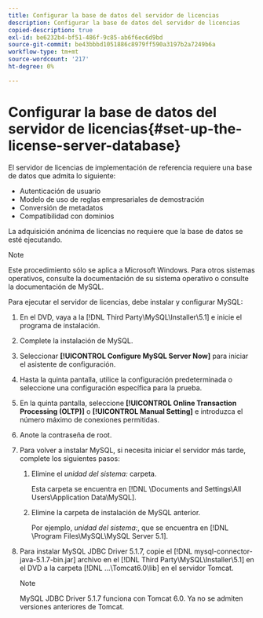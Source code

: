 ```yaml
---
title: Configurar la base de datos del servidor de licencias
description: Configurar la base de datos del servidor de licencias
copied-description: true
exl-id: be6232b4-bf51-486f-9c85-ab6f6ec6d9bd
source-git-commit: be43bbbd1051886c8979ff590a3197b2a7249b6a
workflow-type: tm+mt
source-wordcount: '217'
ht-degree: 0%

---
```


# Configurar la base de datos del servidor de licencias{#set-up-the-license-server-database}

El servidor de licencias de implementación de referencia requiere una base de datos que admita lo siguiente:

* Autenticación de usuario
* Modelo de uso de reglas empresariales de demostración
* Conversión de metadatos
* Compatibilidad con dominios

La adquisición anónima de licencias no requiere que la base de datos se esté ejecutando.

>[!NOTE]
>
>Este procedimiento sólo se aplica a Microsoft Windows. Para otros sistemas operativos, consulte la documentación de su sistema operativo o consulte la documentación de MySQL.

Para ejecutar el servidor de licencias, debe instalar y configurar MySQL:

1. En el DVD, vaya a la [!DNL Third Party\MySQL\Installer\5.1] e inicie el programa de instalación.
1. Complete la instalación de MySQL.
1. Seleccionar **[!UICONTROL Configure MySQL Server Now]** para iniciar el asistente de configuración.
1. Hasta la quinta pantalla, utilice la configuración predeterminada o seleccione una configuración específica para la prueba.
1. En la quinta pantalla, seleccione **[!UICONTROL Online Transaction Processing (OLTP)]** o **[!UICONTROL Manual Setting]** e introduzca el número máximo de conexiones permitidas.
1. Anote la contraseña de root.
1. Para volver a instalar MySQL, si necesita iniciar el servidor más tarde, complete los siguientes pasos:
   1. Elimine el *unidad del sistema:* carpeta.

      Esta carpeta se encuentra en [!DNL \Documents and Settings\All Users\Application Data\MySQL].
   1. Elimine la carpeta de instalación de MySQL anterior.

      Por ejemplo, *unidad del sistema:*, que se encuentra en [!DNL \Program Files\MySQL\MySQL Server 5.1].
1. Para instalar MySQL JDBC Driver 5.1.7, copie el [!DNL mysql-connector-java-5.1.7-bin.jar] archivo en el [!DNL Third Party\MySQL\Installer\5.1] en el DVD a la carpeta [!DNL ...\Tomcat6.0\lib] en el servidor Tomcat.

   >[!NOTE]
   >
   >MySQL JDBC Driver 5.1.7 funciona con Tomcat 6.0. Ya no se admiten versiones anteriores de Tomcat.
